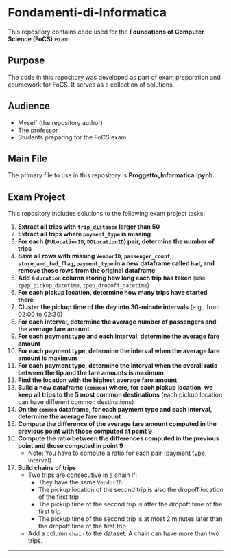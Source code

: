 # Fondamenti-di-Informatica

This repository contains code used for the **Foundations of Computer Science (FoCS)** exam.

## Purpose

The code in this repository was developed as part of exam preparation and coursework for FoCS. It serves as a collection of solutions.

## Audience

- Myself (the repository author)
- The professor
- Students preparing for the FoCS exam
## Main File

The primary file to use in this repository is **Proggetto_Informatica.ipynb**.

## Exam Project

This repository includes solutions to the following exam project tasks:

1. **Extract all trips with `trip_distance` larger than 50**
2. **Extract all trips where `payment_type` is missing**
3. **For each (`PULocationID`, `DOLocationID`) pair, determine the number of trips**
4. **Save all rows with missing `VendorID`, `passenger_count`, `store_and_fwd_flag`, `payment_type` in a new dataframe called `bad`, and remove those rows from the original dataframe**
5. **Add a `duration` column storing how long each trip has taken** (use `tpep_pickup_datetime`, `tpep_dropoff_datetime`)
6. **For each pickup location, determine how many trips have started there**
7. **Cluster the pickup time of the day into 30-minute intervals** (e.g., from 02:00 to 02:30)
8. **For each interval, determine the average number of passengers and the average fare amount**
9. **For each payment type and each interval, determine the average fare amount**
10. **For each payment type, determine the interval when the average fare amount is maximum**
11. **For each payment type, determine the interval when the overall ratio between the tip and the fare amounts is maximum**
12. **Find the location with the highest average fare amount**
13. **Build a new dataframe (`common`) where, for each pickup location, we keep all trips to the 5 most common destinations** (each pickup location can have different common destinations)
14. **On the `common` dataframe, for each payment type and each interval, determine the average fare amount**
15. **Compute the difference of the average fare amount computed in the previous point with those computed at point 9**
16. **Compute the ratio between the differences computed in the previous point and those computed in point 9**
    - Note: You have to compute a ratio for each pair (payment type, interval)
17. **Build chains of trips**
    - Two trips are consecutive in a chain if:
        -  They have the same `VendorID`
        -  The pickup location of the second trip is also the dropoff location of the first trip
        -  The pickup time of the second trip is after the dropoff time of the first trip
        -  The pickup time of the second trip is at most 2 minutes later than the dropoff time of the first trip
    - Add a column `chain` to the dataset. A chain can have more than two trips.
---
